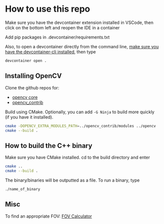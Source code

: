 # How to use this repo
Make sure you have the devcontainer extension installed in VSCode, then click on the bottom left and reopen the IDE in a container

Add pip packages in .devcontainer/requirements.txt

Also, to open a devcontainer directly from the command line, [make sure you have the devcontainer-cli installed](https://code.visualstudio.com/docs/devcontainers/devcontainer-cli), then type
```bash
devcontainer open .
```

## Installing OpenCV

Clone the github repos for:
- [opencv core](https://github.com/opencv/opencv)
- [opencv_contrib](https://github.com/opencv/opencv_contrib)

Build using CMake. Optionally, you can add `-G Ninja` to build more quickly (if you have it installed).

```bash
cmake -DOPENCV_EXTRA_MODULES_PATH=../opencv_contrib/modules ../opencv
cmake --build .
```

## How to build the C++ binary

Make sure you have CMake installed. cd to the build directory and enter
```bash
cmake ..
cmake --build .
```

The binary/binaries will be outputted as a file. To run a binary, type 
```bash
./name_of_binary
```


## Misc
To find an appropriate FOV: [FOV Calculator](https://www.arducam.com/fov-calculator/)
